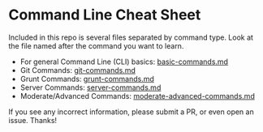 Command Line Cheat Sheet
===============

Included in this repo is several files separated by command type. Look at the file named after the command you want to learn.

* For general Command Line (CLI) basics: [basic-commands.md](https://github.com/WebDevStudios/CLI-Cheat-Sheet/blob/master/basic-commands.md)
* Git Commands: [git-commands.md](https://github.com/WebDevStudios/CLI-Cheat-Sheet/blob/master/git-commands.md)
* Grunt Commands: [grunt-commands.md](https://github.com/WebDevStudios/CLI-Cheat-Sheet/blob/master/grunt-commands.md)
* Server Commands: [server-commands.md](https://github.com/WebDevStudios/CLI-Cheat-Sheet/blob/master/server-commands.md)
* Moderate/Advanced Commands: [moderate-advanced-commands.md](https://github.com/WebDevStudios/CLI-Cheat-Sheet/blob/master/moderate-advanced-commands.md)

If you see any incorrect information, please submit a PR, or even open an issue. Thanks!
